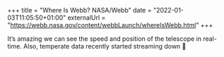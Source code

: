 +++
title = "Where Is Webb? NASA/Webb"
date = "2022-01-03T11:05:50+01:00"
externalUrl = "https://webb.nasa.gov/content/webbLaunch/whereIsWebb.html"
+++

It’s amazing we can see the speed and position of the telescope in real-time. Also, temperate data recently started streaming down 💪